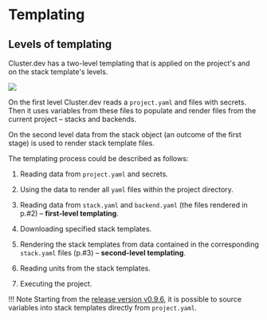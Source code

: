 # Templating

## Levels of templating

Cluster.dev has a two-level templating that is applied on the project's and on the stack template's levels.

<a href="https://docs.cluster.dev/images/templating.png" target="_blank"><img src="https://docs.cluster.dev/images/templating.png" /></a>

On the first level Cluster.dev reads a `project.yaml` and files with secrets. Then it uses variables from these files to populate and render files from the current project – stacks and backends.

On the second level data from the stack object (an outcome of the first stage) is used to render stack template files.

The templating process could be described as follows:

1.	Reading data from `project.yaml` and secrets.

2.	Using the data to render all `yaml` files within the project directory.

3.	Reading data from `stack.yaml` and `backend.yaml` (the files rendered in p.#2) – **first-level templating**.

4.	Downloading specified stack templates.

5.	Rendering the stack templates from data contained in the corresponding `stack.yaml` files (p.#3) – **second-level templating**.

6.	Reading units from the stack templates.

7.	Executing the project.

!!! Note
    Starting from the [release version v0.9.6](https://github.com/shalb/cluster.dev/releases/tag/v0.9.6), it is possible to source variables into stack templates directly from `project.yaml`.   



